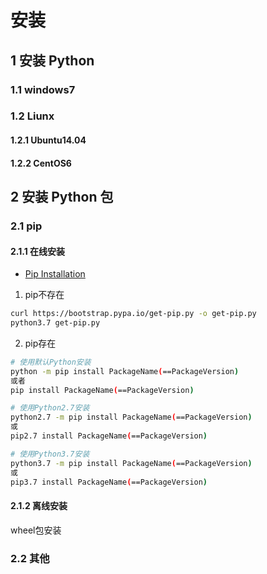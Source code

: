 # 安装

## 1 安装 Python

### 1.1 windows7

### 1.2 Liunx

#### 1.2.1 Ubuntu14.04

#### 1.2.2 CentOS6

## 2 安装 Python 包

### 2.1 pip

#### 2.1.1 在线安装
* [Pip Installation](https://pip.pypa.io/en/stable/installing/)

1. pip不存在

```bash
curl https://bootstrap.pypa.io/get-pip.py -o get-pip.py
python3.7 get-pip.py
```

2. pip存在

```bash
# 使用默认Python安装
python -m pip install PackageName(==PackageVersion)
或者
pip install PackageName(==PackageVersion)

# 使用Python2.7安装
python2.7 -m pip install PackageName(==PackageVersion)
或
pip2.7 install PackageName(==PackageVersion)

# 使用Python3.7安装
python3.7 -m pip install PackageName(==PackageVersion)
或
pip3.7 install PackageName(==PackageVersion)
```

#### 2.1.2 离线安装

wheel包安装

### 2.2 其他


